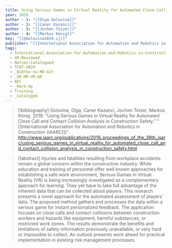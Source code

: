 ```yaml
---
title: Using Serious Games in Virtual Reality for Automated Close Call and Contact Collision Analysis in Construction Safety
year: 2019
author - 1: "[[Olga Golovina]]"
author - 2: "[[Caner Kazanci]]"
author - 3: "[[Jochen Teizer]]"
author - 4: "[[Markus König]]"
key: "[[@Golovina2019-ij]]"
publisher: "[[International Association for Automation and Robotics in Construction (IAARC)]]"
tags:
  - International-Association-for-Automation-and-Robotics-in-Construction-IAARC
  - XR-Reviewed
  - Notion-Catalogued
  - TCOT-2024
  - _BibTex-to-MD-Git
  - _XR-MR-VR-AR
  - AEC
  - _Mark-Up
  - Training
  - _Cataloged
---
```


> [!bibliography]
> Golovina, Olga, Caner Kazanci, Jochen Teizer, Markus König. 2019. “Using Serious Games in Virtual Reality for Automated Close Call and Contact Collision Analysis in Construction Safety.” "[[International Association for Automation and Robotics in Construction (IAARC)]]". http://www.iaarc.org/publications/2019_proceedings_of_the_36th_isarc/using_serious_games_in_virtual_reality_for_automated_close_call_and_contact_collision_analysis_in_construction_safety.html

> [!abstract]
> Injuries and fatalities resulting from workplace accidents remain a global concern within the construction industry. While education and training of personnel offer well known approaches for establishing a safe work environment, Serious Games in Virtual Reality (VR) is being increasingly investigated as a complementary approach for learning. They yet have to take full advantage of the inherent data that can be collected about players. This research presents a novel approach for the automated assessment of players’ data. The proposed method gathers and processes the data within a serious game for instant personalized feedback. The application focuses on close calls and contact collisions between construction workers and hazards like equipment, harmful substances, or restricted work zones. The results demonstrate the benefits and limitations of safety information previously unavailable, or very hard or impossible to collect. An outlook presents work ahead for practical implementation in existing risk management processes.